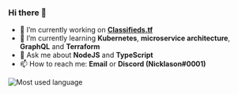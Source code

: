 ### Hi there 👋

<!--
**Nicklason/Nicklason** is a ✨ _special_ ✨ repository because its `README.md` (this file) appears on your GitHub profile.

Here are some ideas to get you started:

- 🔭 I’m currently working on ...
- 🌱 I’m currently learning ...
- 👯 I’m looking to collaborate on ...
- 🤔 I’m looking for help with ...
- 💬 Ask me about ...
- 📫 How to reach me: ...
- 😄 Pronouns: ...
- ⚡ Fun fact: ...
-->

- 🔭 I’m currently working on **[Classifieds.tf](https://github.com/classifieds-tf)**
- 🌱 I’m currently learning **Kubernetes**, **microservice architecture**, **GraphQL** and **Terraform**
- 💬 Ask me about **NodeJS** and **TypeScript**
- 📫 How to reach me: **Email** or **Discord (Nicklason#0001)**

![Most used language](https://github-readme-stats.vercel.app/api/top-langs/?username=nicklason&layout=compact)

